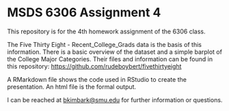 # MSDS 6306 Assignment 4


This repository is for the 4th homework assignment of the 6306 class.

The Five Thirty Eight - Recent_College_Grads data is the basis of this information. There is a basic overview of the dataset and a simple barplot of the College Major Categories.
Their files and information can be found in this repository: https://github.com/rudeboybert/fivethirtyeight

A RMarkdown file shows the code used in RStudio to create the presentation. An html file is the formal output.

I can be reached at bkimbark@smu.edu for further information or questions.